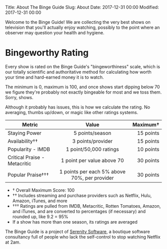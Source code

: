 Title: About The Binge Guide
Slug: About
Date: 2017-12-31 00:00
Modified: 2017-12-31 00:00

Welcome to the Binge Guide! We are collecting the very best shows on television that you'll actually enjoy watching, possibly to the point where an observer may question your health and hygiene.

Bingeworthy Rating
==

Every show is rated on the Binge Guide's "bingeworthiness" scale, which is our totally scientific and authoritative method for calculating how worth your time and hard-earned money it is to watch.

The minimum is 0, maximum is 100, and once shows start dipping below 70 we figure they're probably not exactly bingeable for most and we toss them. Sorry, shows.

Although it probably has issues, this is how we calculate the rating. No averaging, thumbs up/down, or magic like other ratings systems.


| Metric                                      | Value                                        | Maximum&dagger; |
| ------------------------------------------- |:--------------------------------------------:| ---------------:|
| Staying Power                               | 5 points/season                              | 15 points       |
| Availability&dagger;&dagger;                | 3 points/provider                            | 15 points       |
| Popularity - IMDB                           | 1 point/50,000 ratings                       | 10 points       |
| Critical Praise - Metacritic                | 1 point per value above 70                   | 30 points       |
| Popular Praise&dagger;&dagger;&dagger;      | 1 points per each 5% above 70%, per provider | 30 points       |


* &dagger; Overall Maximum Score: 100
* &dagger;&dagger; Includes streaming and purchase providers such as Netflix, Hulu, Amazon, iTunes, and more
* &dagger;&dagger;&dagger; Ratings are pulled from IMDB, Metacritic, Rotten Tomatoes, Amazon, and iTunes, and are converted to percentages (if necessary) and rounded up, like 9.2 = 95%
* If a show has more than one season, its ratings are averaged


The Binge Guide is a project of <a href="http://serenitysoftware.io/" target="_blank">Serenity Software</a>, a boutique software consultancy full of people who lack the self-control to stop watching Netflix at 2am.